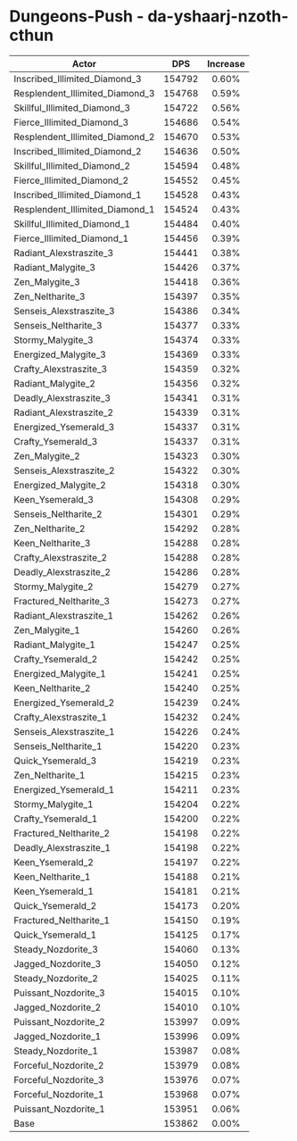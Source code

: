 # Dungeons-Push - da-yshaarj-nzoth-cthun
| Actor | DPS | Increase |
|---|:---:|:---:|
|Inscribed_Illimited_Diamond_3|154792|0.60%|
|Resplendent_Illimited_Diamond_3|154768|0.59%|
|Skillful_Illimited_Diamond_3|154722|0.56%|
|Fierce_Illimited_Diamond_3|154686|0.54%|
|Resplendent_Illimited_Diamond_2|154670|0.53%|
|Inscribed_Illimited_Diamond_2|154636|0.50%|
|Skillful_Illimited_Diamond_2|154594|0.48%|
|Fierce_Illimited_Diamond_2|154552|0.45%|
|Inscribed_Illimited_Diamond_1|154528|0.43%|
|Resplendent_Illimited_Diamond_1|154524|0.43%|
|Skillful_Illimited_Diamond_1|154484|0.40%|
|Fierce_Illimited_Diamond_1|154456|0.39%|
|Radiant_Alexstraszite_3|154441|0.38%|
|Radiant_Malygite_3|154426|0.37%|
|Zen_Malygite_3|154418|0.36%|
|Zen_Neltharite_3|154397|0.35%|
|Senseis_Alexstraszite_3|154386|0.34%|
|Senseis_Neltharite_3|154377|0.33%|
|Stormy_Malygite_3|154374|0.33%|
|Energized_Malygite_3|154369|0.33%|
|Crafty_Alexstraszite_3|154359|0.32%|
|Radiant_Malygite_2|154356|0.32%|
|Deadly_Alexstraszite_3|154341|0.31%|
|Radiant_Alexstraszite_2|154339|0.31%|
|Energized_Ysemerald_3|154337|0.31%|
|Crafty_Ysemerald_3|154337|0.31%|
|Zen_Malygite_2|154323|0.30%|
|Senseis_Alexstraszite_2|154322|0.30%|
|Energized_Malygite_2|154318|0.30%|
|Keen_Ysemerald_3|154308|0.29%|
|Senseis_Neltharite_2|154301|0.29%|
|Zen_Neltharite_2|154292|0.28%|
|Keen_Neltharite_3|154288|0.28%|
|Crafty_Alexstraszite_2|154288|0.28%|
|Deadly_Alexstraszite_2|154286|0.28%|
|Stormy_Malygite_2|154279|0.27%|
|Fractured_Neltharite_3|154273|0.27%|
|Radiant_Alexstraszite_1|154262|0.26%|
|Zen_Malygite_1|154260|0.26%|
|Radiant_Malygite_1|154247|0.25%|
|Crafty_Ysemerald_2|154242|0.25%|
|Energized_Malygite_1|154241|0.25%|
|Keen_Neltharite_2|154240|0.25%|
|Energized_Ysemerald_2|154239|0.24%|
|Crafty_Alexstraszite_1|154232|0.24%|
|Senseis_Alexstraszite_1|154226|0.24%|
|Senseis_Neltharite_1|154220|0.23%|
|Quick_Ysemerald_3|154219|0.23%|
|Zen_Neltharite_1|154215|0.23%|
|Energized_Ysemerald_1|154211|0.23%|
|Stormy_Malygite_1|154204|0.22%|
|Crafty_Ysemerald_1|154200|0.22%|
|Fractured_Neltharite_2|154198|0.22%|
|Deadly_Alexstraszite_1|154198|0.22%|
|Keen_Ysemerald_2|154197|0.22%|
|Keen_Neltharite_1|154188|0.21%|
|Keen_Ysemerald_1|154181|0.21%|
|Quick_Ysemerald_2|154173|0.20%|
|Fractured_Neltharite_1|154150|0.19%|
|Quick_Ysemerald_1|154125|0.17%|
|Steady_Nozdorite_3|154060|0.13%|
|Jagged_Nozdorite_3|154050|0.12%|
|Steady_Nozdorite_2|154025|0.11%|
|Puissant_Nozdorite_3|154015|0.10%|
|Jagged_Nozdorite_2|154010|0.10%|
|Puissant_Nozdorite_2|153997|0.09%|
|Jagged_Nozdorite_1|153996|0.09%|
|Steady_Nozdorite_1|153987|0.08%|
|Forceful_Nozdorite_2|153979|0.08%|
|Forceful_Nozdorite_3|153976|0.07%|
|Forceful_Nozdorite_1|153968|0.07%|
|Puissant_Nozdorite_1|153951|0.06%|
|Base|153862|0.00%|
